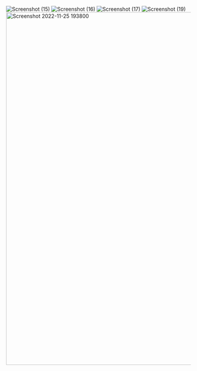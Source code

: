 ![Screenshot (15)](https://user-images.githubusercontent.com/114549679/203987056-b9b93d4b-eac2-4943-93ef-c8395302d29c.png)
![Screenshot (16)](https://user-images.githubusercontent.com/114549679/203987074-59183313-6557-4051-9650-74a50dfee283.png)
![Screenshot (17)](https://user-images.githubusercontent.com/114549679/203987079-b47101c7-3e70-456b-b6a1-1550ded9f853.png)
![Screenshot (19)](https://user-images.githubusercontent.com/114549679/203987365-55e60d40-d5d2-4638-a0fd-c9b59afe5fd3.png)
<img width="960" alt="Screenshot 2022-11-25 193800" src="https://user-images.githubusercontent.com/114549679/203987608-457223a1-30a9-41d9-a5dd-10b78b1d6741.png">
